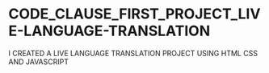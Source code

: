 # CODE_CLAUSE_FIRST_PROJECT_LIVE-LANGUAGE-TRANSLATION
I CREATED A LIVE LANGUAGE TRANSLATION PROJECT USING HTML CSS AND JAVASCRIPT
